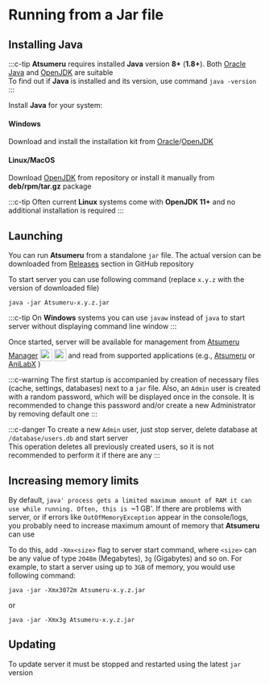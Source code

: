# Running from a Jar file

## Installing Java

:::c-tip
**Atsumeru** requires installed **Java** version **8+** (**1.8+**). Both [Oracle Java](https://www.java.com/en/download/manual.jsp) and [OpenJDK](https://www.openlogic.com/openjdk-downloads) are suitable  
To find out if **Java** is installed and its version, use command `java -version`
:::

Install **Java** for your system:

#### Windows
Download and install the installation kit from [Oracle](https://www.java.com/en/download/manual.jsp)/[OpenJDK](https://www.openlogic.com/openjdk-downloads)

#### Linux/MacOS
Download [OpenJDK](https://www.openlogic.com/openjdk-downloads) from repository or install it manually from **deb/rpm/tar.gz** package

:::c-tip
Often current **Linux** systems come with **OpenJDK 11+** and no additional installation is required
:::

## Launching

You can run **Atsumeru** from a standalone `jar` file. The actual version can be downloaded from [Releases](https://github.com/AtsumeruDev/Atsumeru/releases) section in GitHub repository

To start server you can use following command (replace `x.y.z` with the version of downloaded file)

```
java -jar Atsumeru-x.y.z.jar
```

:::c-tip
On **Windows** systems you can use `javaw` instead of `java` to start server without displaying command line window
:::

Once started, server will be available for management from [Atsumeru Manager](https://github.com/AtsumeruDev/AtsumeruManager) <img style="position: relative; top: 6px;" width="24" height="24" src="/assets/media/icons/windows.png"> <img style="position: relative; top: 6px;" width="24" height="24" src="/assets/media/icons/penguin.png"> and read from supported applications (e.g., [Atsumeru](https://github.com/AtsumeruDev/AtsumeruAndroid) <MaterialIcon icon="android"/> or [AniLabX](https://github.com/CrazyXacker/anilabx) <MaterialIcon icon="android"/>) 

:::c-warning
The first startup is accompanied by creation of necessary files (cache, settings, databases) next to a `jar` file. Also, an `Admin` user is created with a random password, which will be displayed once in the console. It is recommended to change this password and/or create a new Administrator by removing default one
:::

:::c-danger
To create a new `Admin` user, just stop server, delete database at `/database/users.db` and start server  
This operation deletes all previously created users, so it is not recommended to perform it if there are any
:::

## Increasing memory limits

By default, `java' process gets a limited maximum amount of RAM it can use while running. Often, this is `~1 GB'. If there are problems with server, or if errors like `OutOfMemoryException` appear in the console/logs, you probably need to increase maximum amount of memory that **Atsumeru** can use

To do this, add `-Xmx<size>` flag to server start command, where `<size>` can be any value of type `2048m` (Megabytes), `3g` (Gigabytes) and so on. For example, to start a server using up to `3GB` of memory, you would use following command:

```
java -jar -Xmx3072m Atsumeru-x.y.z.jar
```
or
```
java -jar -Xmx3g Atsumeru-x.y.z.jar 
```

## Updating

To update server it must be stopped and restarted using the latest `jar` version